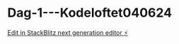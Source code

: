 # Dag-1---Kodeloftet040624

[Edit in StackBlitz next generation editor ⚡️](https://stackblitz.com/~/github.com/Tanjakidoy/Dag-1---Kodeloftet040624)